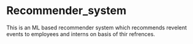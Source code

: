 # Recommender_system
This is an ML based recommender system which recommends revelent events to employees and interns on basis of thir refrences.
